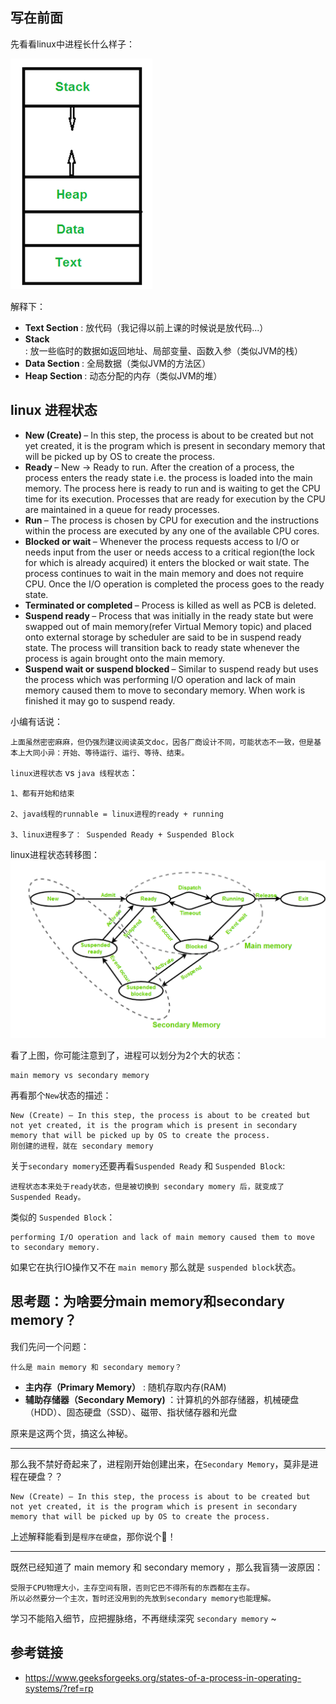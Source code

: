 ## 写在前面

先看看linux中进程长什么样子：

![](imgs/2021-03-25-zlVZV6.png)

解释下：
- <b> Text Section </b>: 放代码（我记得以前上课的时候说是放代码...） 
- <b> Stack </b>: 放一些临时的数据如返回地址、局部变量、函数入参（类似JVM的栈）
- <b> Data Section </b>: 全局数据（类似JVM的方法区）
- <b> Heap Section </b>: 动态分配的内存（类似JVM的堆）



## linux 进程状态
- <b> New (Create) </b> – In this step, the process is about to be created but not yet created, it is the program which is present in secondary memory that will be picked up by OS to create the process.
- <b> Ready </b> – New -> Ready to run. After the creation of a process, the process enters the ready state i.e. the process is loaded into the main memory. The process here is ready to run and is waiting to get the CPU time for its execution. Processes that are ready for execution by the CPU are maintained in a queue for ready processes.
- <b> Run </b> – The process is chosen by CPU for execution and the instructions within the process are executed by any one of the available CPU cores.
- <b> Blocked or wait </b> – Whenever the process requests access to I/O or needs input from the user or needs access to a critical region(the lock for which is already acquired) it enters the blocked or wait state. The process continues to wait in the main memory and does not require CPU. Once the I/O operation is completed the process goes to the ready state.
- <b> Terminated or completed  </b>– Process is killed as well as PCB is deleted.
- <b> Suspend ready </b> – Process that was initially in the ready state but were swapped out of main memory(refer Virtual Memory topic) and placed onto external storage by scheduler are said to be in suspend ready state. The process will transition back to ready state whenever the process is again brought onto the main memory.
- <b> Suspend wait or suspend blocked </b> – Similar to suspend ready but uses the process which was performing I/O operation and lack of main memory caused them to move to secondary memory. When work is finished it may go to suspend ready.

小编有话说：
```
上面虽然密密麻麻，但仍强烈建议阅读英文doc，因各厂商设计不同，可能状态不一致，但是基本上大同小异：开始、等待运行、运行、等待、结束。
```
`linux进程状态` vs `java 线程状态`：
```
1、都有开始和结束

2、java线程的runnable = linux进程的ready + running

3、linux进程多了： Suspended Ready + Suspended Block
```

linux进程状态转移图：
![](imgs/2021-03-25-2W6f3t.png)

看了上图，你可能注意到了，进程可以划分为2个大的状态：
```
main memory vs secondary memory
```
再看那个`New`状态的描述：
```
New (Create) – In this step, the process is about to be created but not yet created, it is the program which is present in secondary memory that will be picked up by OS to create the process.
刚创建的进程，就在 secondary memory
```
关于`secondary momery`还要再看`Suspended Ready` 和 `Suspended Block`:
```
进程状态本来处于ready状态，但是被切换到 secondary momery 后，就变成了 Suspended Ready。
```
类似的 `Suspended Block`：
```
performing I/O operation and lack of main memory caused them to move to secondary memory.
```
如果它在执行IO操作又不在 `main memory` 那么就是 `suspended block`状态。

思考题：为啥要分main memory和secondary memory？
---
我们先问一个问题：
```
什么是 main memory 和 secondary memory？ 
```
- <b>主内存（Primary Memory）</b> : 随机存取内存(RAM)
- <b>辅助存储器（Secondary Memory) </b>：计算机的外部存储器，机械硬盘（HDD）、固态硬盘（SSD）、磁带、指状储存器和光盘

原来是这两个货，搞这么神秘。

--- 

那么我不禁好奇起来了，进程刚开始创建出来，在`Secondary Memory`，莫非是进程在硬盘？？
```
New (Create) – In this step, the process is about to be created but not yet created, it is the program which is present in secondary memory that will be picked up by OS to create the process.
```
上述解释能看到是`程序在硬盘`，那你说个🔨！

---

既然已经知道了  main memory 和 secondary memory ，那么我盲猜一波原因：
```
受限于CPU物理大小，主存空间有限，否则它巴不得所有的东西都在主存。
所以必然要分一个主次，暂时还没用到的先放到secondary memory也能理解。
```

学习不能陷入细节，应把握脉络，不再继续深究 `secondary memory` ~



## 参考链接
* https://www.geeksforgeeks.org/states-of-a-process-in-operating-systems/?ref=rp
